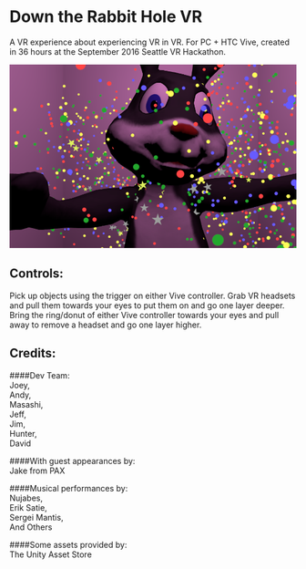 # Down the Rabbit Hole VR

A VR experience about experiencing VR in VR. For PC + HTC Vive, created in 36 hours at the September 2016 Seattle VR Hackathon.

![Screenshot](bun.png "Image")

Controls:
----------------
Pick up objects using the trigger on either Vive controller.
Grab VR headsets and pull them towards your eyes to put them on and go one layer deeper.
Bring the ring/donut of either Vive controller towards your eyes and pull away to remove a headset and go one layer higher.

Credits:
----------------
####Dev Team:  
  Joey,  
  Andy,  
  Masashi,  
  Jeff,  
  Jim,  
  Hunter,  
  David  
  
####With guest appearances by:  
  Jake from PAX
  
####Musical performances by:  
  Nujabes,  
  Erik Satie,  
  Sergei Mantis,  
  And Others  
  
####Some assets provided by:  
  The Unity Asset Store
